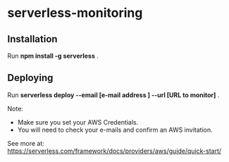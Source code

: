 # serverless-monitoring

## Installation

Run **npm install -g serverless** .

## Deploying

Run **serverless deploy --email [e-mail address
] --url [URL to monitor]** .

Note: 
 - Make sure you set your AWS Credentials.
 - You will need to check your e-mails and confirm an AWS invitation.

See more at: https://serverless.com/framework/docs/providers/aws/guide/quick-start/

